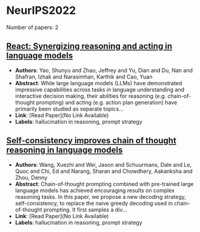 # NeurIPS2022

Number of papers: 2

## [React: Synergizing reasoning and acting in language models](paper_1.md)
- **Authors**: Yao, Shunyu and Zhao, Jeffrey and Yu, Dian and Du, Nan and Shafran, Izhak and Narasimhan, Karthik and Cao, Yuan
- **Abstract**: While large language models (LLMs) have demonstrated impressive capabilities across tasks in language understanding and interactive decision making, their abilities for reasoning (e.g. chain-of-thought prompting) and acting (e.g. action plan generation) have primarily been studied as separate topics...
- **Link**: [Read Paper](No Link Available)
- **Labels**: hallucination in reasoning, prompt strategy

## [Self-consistency improves chain of thought reasoning in language models](paper_2.md)
- **Authors**: Wang, Xuezhi and Wei, Jason and Schuurmans, Dale and Le, Quoc and Chi, Ed and Narang, Sharan and Chowdhery, Aakanksha and Zhou, Denny
- **Abstract**: Chain-of-thought prompting combined with pre-trained large language models has achieved encouraging results on complex reasoning tasks. In this paper, we propose a new decoding strategy, self-consistency, to replace the naive greedy decoding used in chain-of-thought prompting. It first samples a div...
- **Link**: [Read Paper](No Link Available)
- **Labels**: hallucination in reasoning, prompt strategy

